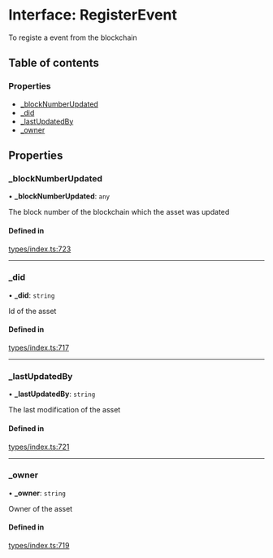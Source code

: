 # Interface: RegisterEvent

To registe a event from the blockchain

## Table of contents

### Properties

- [\_blockNumberUpdated](RegisterEvent.md#_blocknumberupdated)
- [\_did](RegisterEvent.md#_did)
- [\_lastUpdatedBy](RegisterEvent.md#_lastupdatedby)
- [\_owner](RegisterEvent.md#_owner)

## Properties

### \_blockNumberUpdated

• **\_blockNumberUpdated**: `any`

The block number of the blockchain which the asset was updated

#### Defined in

[types/index.ts:723](https://github.com/nevermined-io/components-catalog/blob/4f74426/catalog/src/types/index.ts#L723)

___

### \_did

• **\_did**: `string`

Id of the asset

#### Defined in

[types/index.ts:717](https://github.com/nevermined-io/components-catalog/blob/4f74426/catalog/src/types/index.ts#L717)

___

### \_lastUpdatedBy

• **\_lastUpdatedBy**: `string`

The last modification of the asset

#### Defined in

[types/index.ts:721](https://github.com/nevermined-io/components-catalog/blob/4f74426/catalog/src/types/index.ts#L721)

___

### \_owner

• **\_owner**: `string`

Owner of the asset

#### Defined in

[types/index.ts:719](https://github.com/nevermined-io/components-catalog/blob/4f74426/catalog/src/types/index.ts#L719)
